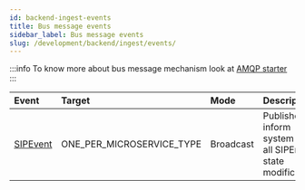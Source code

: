 ```yaml
---
id: backend-ingest-events
title: Bus message events
sidebar_label: Bus message events
slug: /development/backend/ingest/events/
---
```


:::info
To know more about bus message mechanism look at [AMQP starter](../../framework/starters/amqp/)
:::

 | Event    | Target   | Mode    | Description     |
 | :----    | :----    | :------ | :-----------    |
 | [SIPEvent](https://github.com/RegardsOss/regards-ingest/blob/master/ingest-domain/src/main/java/fr/cnes/regards/modules/ingest/domain/event/SIPEvent.java) | ONE_PER_MICROSERVICE_TYPE | Broadcast | Published  to inform system for all SIPEntity state modification |
